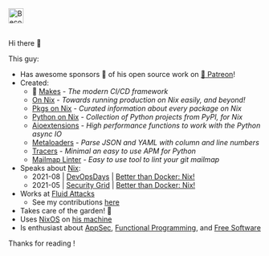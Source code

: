 <a href="https://www.patreon.com/kamadorueda">
<img border='0' height='30' style='border:0px;height:30px;'
  src='https://miro.medium.com/max/1302/1*9zVwK_aiFA14Y2MN571QQw.png'
  alt='Become a Patron' /></a>
<br/>
<br/>

Hi there 👋

This guy:
- Has awesome sponsors :revolving_hearts: of his open source work on
  [:star2: Patreon](https://www.patreon.com/kamadorueda)!
- Created:
  - :unicorn: [Makes](https://github.com/fluidattacks/makes) -
    _The modern CI/CD framework_
  - [On Nix](https://github.com/on-nix) -
    _Towards running production on Nix easily, and beyond!_
  - [Pkgs on Nix](https://github.com/on-nix/pkgs) -
    _Curated information about every package on Nix_
  - [Python on Nix](https://github.com/on-nix/python) -
    _Collection of Python projects from PyPI, for Nix_
  - [Aioextensions](https://fluidattacks.github.io/aioextensions) -
    _High performance functions to work with the Python async IO_
  - [Metaloaders](https://kamadorueda.github.io/metaloaders) -
    _Parse JSON and YAML with column and line numbers_
  - [Tracers](https://github.com/fluidattacks/tracers) -
    _Minimal an easy to use APM for Python_
  - [Mailmap Linter](https://github.com/kamadorueda/mailmap-linter) -
    _Easy to use tool to lint your git mailmap_
- Speaks about [Nix](https://nixos.org):
  - 2021-08 |
    [DevOpsDays](https://devopsdays.org/) |
    [Better than Docker: Nix!](https://youtu.be/zCCDW_sGkfc)
  - 2021-05 |
    [Security Grid](https://www.meetup.com/security-grid/) |
    [Better than Docker: Nix!](https://youtu.be/XKZOSWaVyDY)
- Works at [Fluid Attacks](https://fluidattacks.com)
  - See my contributions [here](https://gitlab.com/fluidattacks/product/-/commits/master?author=Kevin%20Amado)
- Takes care of the garden! 🌳
- Uses [NixOS](https://nixos.org)
  on [his machine](https://github.com/kamadorueda/machine)
- Is enthusiast about
  [AppSec](https://en.wikipedia.org/wiki/Application_security),
  [Functional Programming](https://en.wikipedia.org/wiki/Functional_programming),
  and
  [Free Software](https://en.wikipedia.org/wiki/Free_software)

Thanks for reading !
